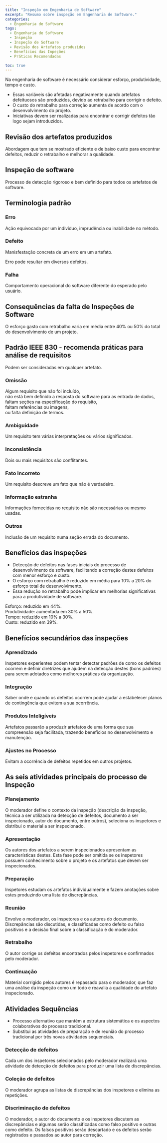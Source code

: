 ```yaml
---
title: "Inspeção em Engenharia de Software"
excerpt: "Resumo sobre inspeção em Engenharia de Software."
categories:
  - Engenharia de Software
tags:
  - Engenharia de Software
  - Inspeção
  - Inspeção de Software
  - Revisão dos Artefatos produzidos
  - Benefícios das Inpeções
  - Práticas Recomendadas

toc: true
---
```


Na engenharia de software é necessário considerar esforço, produtividade, tempo e custo.

- Essas variáveis são afetadas negativamente quando artefatos defeituosos são produzidos, devido ao retrabalho para corrigir o defeito.
- O custo do retrabalho para correção aumenta de acordo com o desenvolvimento do projeto.
- Iniciativas devem ser realizadas para encontrar e corrigir defeitos tão logo sejam introduzidos.

## Revisão dos artefatos produzidos

Abordagem que tem se mostrado eficiente e de baixo custo para encontrar defeitos, reduzir o retrabalho e melhorar a qualidade.

## Inspeção de software

Processo de detecção rigoroso e bem definido para todos os artefatos de software.

## Terminologia padrão

### Erro

Ação equivocada por um indivíduo, imprudência ou inabilidade no método.

### Defeito

Manisfestação concreta de um erro em um artefato.

Erro pode resultar em diversos defeitos.

### Falha

Comportamento operacional do software diferente do esperado pelo usuário.

## Consequências da falta de Inspeções de Software

O esforço gasto com retrabalho varia em média entre 40% ou 50% do total do desenvolvimento de um projeto.

## Padrão IEEE 830 - recomenda práticas para análise de requisitos

Podem ser consideradas em qualquer artefato.

### Omissão

Algum requisito que não foi incluído,  
não está bem definido a resposta do software para as entrada de dados,  
faltam seções na especificação do requisito,  
faltam referências ou imagens,  
ou falta definição de termos.

### Ambiguidade

Um requisito tem várias interpretações ou vários significados.

### Inconsistência

Dois ou mais requisitos são conflitantes.

### Fato Incorreto

Um requisito descreve um fato que não é verdadeiro.

### Informação estranha

Informações fornecidas no requisito não são necessárias ou mesmo usadas.

### Outros

Inclusão de um requisito numa seção errada do documento.

## Benefícios das inspeções

- Detecção de defeitos nas fases iniciais do processo de desenvolvimento de software, facilitando a correção destes defeitos com menor esforço e custo.
- O esforço com retrabalho é reduzido em média para 10% a 20% do esforço total de desenvolvimento.
- Essa redução no retrabalho pode implicar em melhorias significativas para a produtividade de software.

Esforço: reduzido em 44%.  
Produtividade: aumentada em 30% a 50%.  
Tempo: reduzido em 10% a 30%.  
Custo: reduzido em 39%.

## Benefícios secundários das inspeções

### Aprendizado

Inspetores experientes podem tentar detectar padrões de como os defeitos ocorrem e definir diretrizes que ajudem na detecção destes (bons padrões) para serem adotados como melhores práticas da organização.

### Integração

Saber onde e quando os defeitos ocorrem pode ajudar a estabelecer planos de contingência que evitem a sua ocorrência.

### Produtos Inteligíveis

Artefatos passarão a produzir artefatos de uma forma que sua compreensão seja facilitada, trazendo benefícios no desenvolvimento e manutenção.

### Ajustes no Processo

Evitam a ocorrência de defeitos repetidos em outros projetos.

## As seis atividades principais do processo de Inspeção

### Planejamento

O moderador define o contexto da inspeção (descrição da inspeção, técnica a ser utilizada na detecção de defeitos, documento a ser inspecionado, autor do documento, entre outros), seleciona os inspetores e distribui o material a ser inspecionado.

### Apresentação

Os autores dos artefatos a serem inspecionados apresentam as características destes. Esta fase pode ser omitida se os inspetores possuem conhecimento sobre o projeto e os artefatos que devem ser inspecionados.

### Preparação

Inspetores estudam os artefatos individualmente e fazem anotações sobre estes produzindo uma lista de discrepâncias.

### Reunião

Envolve o moderador, os inspetores e os autores do documento. Discrepâncias são discutidas, e classificadas como defeito ou falso positivos e a decisão final sobre a classificação é do moderador.

### Retrabalho

O autor corrige os defeitos encontrados pelos inspetores e confirmados pelo moderador.

### Continuação

Material corrigido pelos autores é repassado para o moderador, que faz uma análise da inspeção como um todo e reavalia a qualidade do artefato inspecionado.

## Atividades Sequências

- Processo alternativo que mantém a estrutura sistemática e os aspectos colaborativos do processo tradicional.
- Substitui as atividades de preparação e de reunião do processo tradicional por três novas atividades sequenciais.

### Detecção de defeitos

Cada um dos inspetores selecionados pelo moderador realizará uma atividade de detecção de defeitos para produzir uma lista de discrepâncias.

### Coleção de defeitos

O moderador agrupa as listas de discrepâncias dos inspetores e elimina as repetições.

### Discriminação de defeitos

O moderador, o autor do documento e os inspetores discutem as discrepâncias e algumas serão classificadas como falso positivo e outras como defeito. Os falsos positivos serão descartado e os defeitos serão registrados e passados ao autor para correção.